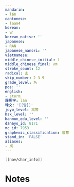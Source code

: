 ```yaml
---
mandarin:
- lán
cantonese:
- laam4
korean:
- 남
korean_native: ''
japanese:
- RAN
japanese_nanori: ''
vietnamese:
middle_chinese_initial: l
middle_chinese_final: ʌm
stroke_count: 12
radical: 山
skip_number: 2-3-9
grade_level: 名
pos: ''
english:
- storm
羅馬字: lam
韓文: '[[람]]'
joyo_level: 高等
hsk_level: ''
hanmun_edu_level: ''
danayo_id: 8171
mc_id: 7953
graphemic_classification: 會意
stand_in: 'FALSE'
aliases:
- 岚
---
```

```meta-bind-embed
[[nav/char_info]]
```

# Notes
